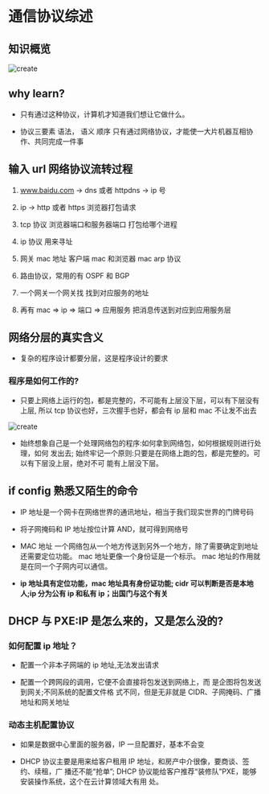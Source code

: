 # 通信协议综述

## 知识概览

![create](/Occam-s-Razor.github.io/netWork.jpg)

## why learn?

- 只有通过这种协议，计算机才知道我们想让它做什么。

* 协议三要素 语法， 语义 顺序 只有通过网络协议，才能使一大片机器互相协作、共同完成一件事

## 输入 url 网络协议流转过程

1. www.baidu.com -> dns 或者 httpdns -> ip 号

2. ip -> http 或者 https 浏览器打包请求

3. tcp 协议 浏览器端口和服务器端口 打包给哪个进程

4. ip 协议 用来寻址

5. 网关 mac 地址 客户端 mac 和浏览器 mac arp 协议

6. 路由协议，常用的有 OSPF 和 BGP

7. 一个网关一个网关找 找到对应服务的地址

8. 再有 mac => ip => 端口 => 应用服务 把消息传送到对应到应用服务层

## 网络分层的真实含义

- 复杂的程序设计都要分层，这是程序设计的要求

### 程序是如何工作的?

- 只要上网络上运行的包，都是完整的，不可能有上层没下层，可以有下层没有上层, 所以 tcp 协议也好，三次握手也好，都会有 ip 层和 mac 不让发不出去

![create](/Occam-s-Razor.github.io/sendBuffer.jpg)

- 始终想象自己是一个处理网络包的程序:如何拿到网络包，如何根据规则进行处理，如何 发出去; 始终牢记一个原则:只要是在网络上跑的包，都是完整的。可以有下层没上层，绝对不可 能有上层没下层。

## if config 熟悉又陌生的命令

- IP 地址是一个网卡在网络世界的通讯地址，相当于我们现实世界的门牌号码

* 将子网掩码和 IP 地址按位计算 AND，就可得到网络号

* MAC 地址 一个网络包从一个地方传送到另外一个地方，除了需要确定到地址还需要定位功能。 mac 地址更像一个身份证是一个标示。 mac 地址的作用就是在同一个子网内可以通信。

* <strong>ip 地址具有定位功能，mac 地址具有身份证功能; cidr 可以判断是否是本地人;ip 分为公有 ip 和私有 ip；出国门与这个有关</strong>

## DHCP 与 PXE:IP 是怎么来的，又是怎么没的?

### 如何配置 ip 地址？

- 配置一个非本子网端的 ip 地址,无法发出请求

* 配置一个跨网段的调用，它便不会直接将包发送到网络上，而 是企图将包发送到网关;不同系统的配置文件格 式不同，但是无非就是 CIDR、子网掩码、广播地址和网关地址

### 动态主机配置协议

- 如果是数据中心里面的服务器，IP 一旦配置好，基本不会变

* DHCP 协议主要是用来给客户租用 IP 地址，和房产中介很像，要商谈、签约、续租，广 播还不能“抢单”; DHCP 协议能给客户推荐“装修队”PXE，能够安装操作系统，这个在云计算领域大有用 处。
